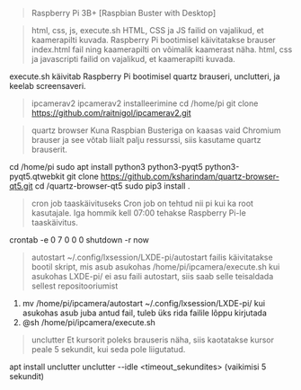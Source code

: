 > Raspberry Pi 3B+ [Raspbian Buster with Desktop]

> html, css, js, execute.sh
HTML, CSS ja JS failid on vajalikud, et kaamerapilti kuvada.
Raspberry Pi bootimisel käivitatakse brauser index.html fail ning kaamerapilti on võimalik kaamerast näha.
html, css ja javascripti failid on vajalikud, et kaamerapilti kuvada.

execute.sh käivitab Raspberry Pi bootimisel quartz brauseri, unclutteri, ja keelab screensaveri.

> ipcamerav2
ipcamerav2 installeerimine
cd /home/pi
git clone https://github.com/raitnigol/ipcamerav2.git

> quartz browser
Kuna Raspbian Busteriga on kaasas vaid Chromium brauser ja see võtab liialt palju ressurssi, siis kasutame quartz brauserit.

cd /home/pi
sudo apt install python3 python3-pyqt5 python3-pyqt5.qtwebkit
git clone https://github.com/ksharindam/quartz-browser-qt5.git
cd /quartz-browser-qt5
sudo pip3 install .

> cron job taaskäivituseks
Cron job on tehtud nii pi kui ka root kasutajale. Iga hommik kell 07:00 tehakse Raspberry Pi-le taaskäivitus.

crontab -e
0 7 0 0 0 shutdown -r now

> autostart
~/.config/lxsession/LXDE-pi/autostart failis käivitatakse bootil skript, mis asub asukohas /home/pi/ipcamera/execute.sh
kui asukohas LXDE-pi/ ei asu faili autostart, siis saab selle teisaldada sellest repositooriumist
1. mv /home/pi/ipcamera/autostart ~/.config/lxsession/LXDE-pi/
kui asukohas asub juba antud fail, tuleb üks rida failile lõppu kirjutada
1. @sh /home/pi/ipcamera/execute.sh


> unclutter
Et kursorit poleks brauseris näha, siis kaotatakse kursor peale 5 sekundit, kui seda pole liigutatud.

apt install unclutter
unclutter --idle <timeout_sekundites> (vaikimisi 5 sekundit)
